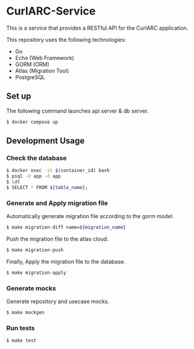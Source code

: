 # CurlARC-Service
This is a service that provides a RESTful API for the CurlARC application.

This repository uses the following technologies:
- Go
- Echo (Web Framework)
- GORM (ORM)
- Atlas (Migration Tool)
- PostgreSQL

## Set up
The following command launches api server & db server.
```sh
$ docker compose up
```

## Development Usage
### Check the database
```sh
$ docker exec -it $(container_id) bash
$ psql -U app -d app
$ \dt
$ SELECT * FROM ${table_name};
```

### Generate and Apply migration file
Automatically generate migration file according to the gorm model.
```sh
$ make migration-diff name=${migration_name}
```
Push the migration file to the atlas cloud.
```sh
$ make migration-push
```
Finally, Apply the migration file to the database.
```sh
$ make migration-apply
```

### Generate mocks
Generate repository and usecase mocks.
```sh
$ make mockgen
```

### Run tests
```sh
$ make test
```